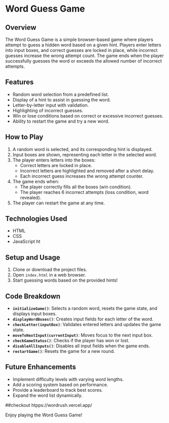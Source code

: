 # Word Guess Game

## Overview

The Word Guess Game is a simple browser-based game where players attempt to guess a hidden word based on a given hint. Players enter letters into input boxes, and correct guesses are locked in place, while incorrect guesses increase the wrong attempt count. The game ends when the player successfully guesses the word or exceeds the allowed number of incorrect attempts.

## Features

- Random word selection from a predefined list.
- Display of a hint to assist in guessing the word.
- Letter-by-letter input with validation.
- Highlighting of incorrect guesses.
- Win or lose conditions based on correct or excessive incorrect guesses.
- Ability to restart the game and try a new word.

## How to Play

1. A random word is selected, and its corresponding hint is displayed.
2. Input boxes are shown, representing each letter in the selected word.
3. The player enters letters into the boxes:
   - Correct letters are locked in place.
   - Incorrect letters are highlighted and removed after a short delay.
   - Each incorrect guess increases the wrong attempt counter.
4. The game ends when:
   - The player correctly fills all the boxes (win condition).
   - The player reaches 6 incorrect attempts (loss condition, word revealed).
5. The player can restart the game at any time.

## Technologies Used

- HTML
- CSS
- JavaScript
ht
## Setup and Usage

1. Clone or download the project files.
2. Open `index.html` in a web browser.
3. Start guessing words based on the provided hints!

## Code Breakdown

- **`initializeGame()`**: Selects a random word, resets the game state, and displays input boxes.
- **`displayWordBoxes()`**: Creates input fields for each letter of the word.
- **`checkLetter(inputBox)`**: Validates entered letters and updates the game state.
- **`moveToNextInput(currentInput)`**: Moves focus to the next input box.
- **`checkGameStatus()`**: Checks if the player has won or lost.
- **`disableAllInputs()`**: Disables all input fields when the game ends.
- **`restartGame()`**: Resets the game for a new round.

## Future Enhancements

- Implement difficulty levels with varying word lengths.
- Add a scoring system based on performance.
- Provide a leaderboard to track best scores.
- Expand the word list dynamically.

##checkout htpps://wordrush.vercel.app/

Enjoy playing the Word Guess Game!
